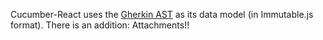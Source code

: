 Cucumber-React uses the [Gherkin AST]() as its data model (in Immutable.js format).
There is an addition: Attachments!!